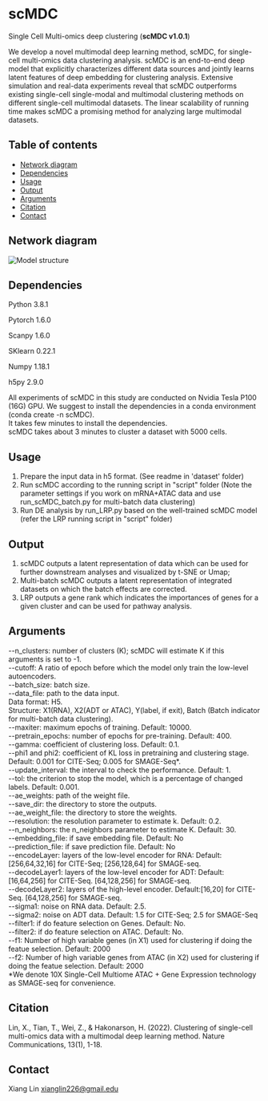 # scMDC
Single Cell Multi-omics deep clustering (**scMDC v1.0.1**)

We develop a novel multimodal deep learning method, scMDC, for single-cell multi-omics data clustering analysis. scMDC is an end-to-end deep model that explicitly characterizes different data sources and jointly learns latent features of deep embedding for clustering analysis. Extensive simulation and real-data experiments reveal that scMDC outperforms existing single-cell single-modal and multimodal clustering methods on different single-cell multimodal datasets. The linear scalability of running time makes scMDC a promising method for analyzing large multimodal datasets.

## Table of contents
- [Network diagram](#diagram)
- [Dependencies](#Dependencies)
- [Usage](#Usage)
- [Output](#Output)
- [Arguments](#Arguments)
- [Citation](#Citation)
- [Contact](#contact)

## <a name="diagram"></a>Network diagram
![Model structure](https://github.com/xianglin226/scMDC/blob/master/src/fig1_.png?raw=true)  

## <a name="Dependencies"></a>Dependencies
Python 3.8.1

Pytorch 1.6.0

Scanpy 1.6.0

SKlearn 0.22.1

Numpy 1.18.1

h5py 2.9.0  

All experiments of scMDC in this study are conducted on Nvidia Tesla P100 (16G) GPU.
We suggest to install the dependencies in a conda environment (conda create -n scMDC).  
It takes few minutes to install the dependencies.  
scMDC takes about 3 minutes to cluster a dataset with 5000 cells.  

## <a name="Usage"></a>Usage  
1) Prepare the input data in h5 format. (See readme in 'dataset' folder)  
2) Run scMDC according to the running script in "script" folder (Note the parameter settings if you work on mRNA+ATAC data and use run_scMDC_batch.py for multi-batch data clustering)  
3) Run DE analysis by run_LRP.py based on the well-trained scMDC model (refer the LRP running script in "script" folder)  

## <a name="Output"></a>Output  
1) scMDC outputs a latent representation of data which can be used for further downstream analyses and visualized by t-SNE or Umap; 
2) Multi-batch scMDC outputs a latent representation of integrated datasets on which the batch effects are corrected.  
3) LRP outputs a gene rank which indicates the importances of genes for a given cluster and can be used for pathway analysis.  

## <a name="Arguments"></a>Arguments
--n_clusters: number of clusters (K); scMDC will estimate K if this arguments is set to -1.  
--cutoff: A ratio of epoch before which the model only train the low-level autoencoders.   
--batch_size: batch size.  
--data_file: path to the data input.  
Data format: H5.  
Structure: X1(RNA), X2(ADT or ATAC), Y(label, if exit), Batch (Batch indicator for multi-batch data clustering).  
--maxiter: maximum epochs of training. Default: 10000.  
--pretrain_epochs: number of epochs for pre-training. Default: 400.  
--gamma: coefficient of clustering loss. Default: 0.1.  
--phi1 and phi2: coefficient of KL loss in pretraining and clustering stage. Default: 0.001 for CITE-Seq; 0.005 for SMAGE-Seq*.  
--update_interval: the interval to check the performance. Default: 1.  
--tol: the criterion to stop the model, which is a percentage of changed labels. Default: 0.001.  
--ae_weights: path of the weight file.  
--save_dir: the directory to store the outputs.  
--ae_weight_file: the directory to store the weights.  
--resolution: the resolution parameter to estimate k. Default: 0.2.  
--n_neighbors: the n_neighbors parameter to estimate K. Default: 30.  
--embedding_file: if save embedding file. Default: No  
--prediction_file: if save prediction file. Default: No  
--encodeLayer: layers of the low-level encoder for RNA: Default: [256,64,32,16] for CITE-Seq; [256,128,64] for SMAGE-seq.  
--decodeLayer1: layers of the low-level encoder for ADT: Default: [16,64,256] for CITE-Seq. [64,128,256] for SMAGE-seq.  
--decodeLayer2: layers of the high-level encoder. Default:[16,20] for CITE-Seq. [64,128,256] for SMAGE-seq.  
--sigma1: noise on RNA data. Default: 2.5.  
--sigma2: noise on ADT data. Default: 1.5 for CITE-Seq; 2.5 for SMAGE-Seq  
--filter1: if do feature selection on Genes. Default: No.  
--filter2: if do feature selection on ATAC. Default: No.  
--f1: Number of high variable genes (in X1) used for clustering if doing the featue selection. Default: 2000  
--f2: Number of high variable genes from ATAC (in X2) used for clustering if doing the featue selection. Default: 2000  
*We denote 10X Single-Cell Multiome ATAC + Gene Expression technology as SMAGE-seq for convenience.  


## <a name="Citation"></a>Citation
Lin, X., Tian, T., Wei, Z., & Hakonarson, H. (2022). Clustering of single-cell multi-omics data with a multimodal deep learning method. Nature Communications, 13(1), 1-18.

## <a name="contact"></a>Contact
Xiang Lin <xianglin226@gmail.edu>
